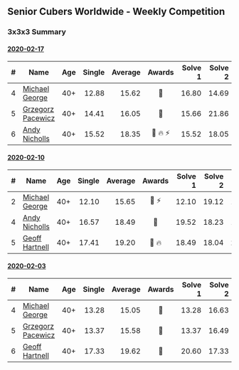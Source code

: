## Senior Cubers Worldwide - Weekly Competition
### 3x3x3 Summary

#### [2020-02-17](2020-02-17.md)
| # | Name | Age | Single | Average | Awards | Solve 1 | Solve 2 | Solve 3 | Solve 4 | Solve 5 | Video |
| :--: | -- | :--: | --: | --: | :--: | --: | --: | --: | --: | --: | :-- |
| 4 | [Michael George](../persons/Michael_George.md) | 40+ | 12.88 | 15.62 | 🥇 | 16.80 | 14.69 | 19.66 | 12.88 | 15.38 | [Link](https://www.facebook.com/events/616423959107229/permalink/618432695573022/) |
| 5 | [Grzegorz Pacewicz](../persons/Grzegorz_Pacewicz.md) | 40+ | 14.41 | 16.05 | 🥈 | 15.66 | 21.86 | 14.41 | 16.90 | 15.60 | |
| 6 | [Andy Nicholls](../persons/Andy_Nicholls.md) | 40+ | 15.52 | 18.35 | 🥉 🔥 ⚡ | 15.52 | 18.05 | 18.81 | 18.19 | 19.73 | [Link](https://www.facebook.com/events/616423959107229/permalink/617120695704222/) |
#### [2020-02-10](2020-02-10.md)
| # | Name | Age | Single | Average | Awards | Solve 1 | Solve 2 | Solve 3 | Solve 4 | Solve 5 | Video |
| :--: | -- | :--: | --: | --: | :--: | --: | --: | --: | --: | --: | :-- |
| 2 | [Michael George](../persons/Michael_George.md) | 40+ | 12.10 | 15.65 | 🥇 ⚡ | 12.10 | 19.12 | 16.70 | 14.50 | 15.74 | [Link](https://www.facebook.com/michael.george.545/videos/10212925298047536/) |
| 4 | [Andy Nicholls](../persons/Andy_Nicholls.md) | 40+ | 16.57 | 18.49 | 🥈 | 19.52 | 18.23 | 17.72 | 16.57 | 24.60 | [Link](https://www.facebook.com/groups/1604105099735401/permalink/2134828513329721/) |
| 5 | [Geoff Hartnell](../persons/Geoff_Hartnell.md) | 40+ | 17.41 | 19.20 | 🥉 🔥 | 18.49 | 18.04 | 21.42 | 21.07 | 17.41 | [Link](https://www.facebook.com/groups/1604105099735401/permalink/2139250239554215/) |
#### [2020-02-03](2020-02-03.md)
| # | Name | Age | Single | Average | Awards | Solve 1 | Solve 2 | Solve 3 | Video |
| :--: | -- | :--: | --: | --: | :--: | --: | --: | --: | :-- |
| 4 | [Michael George](../persons/Michael_George.md) | 40+ | 13.28 | 15.05 | 🥇 | 13.28 | 16.63 | 15.24 | [Link](https://www.facebook.com/michael.george.545/videos/10212902094667466/) |
| 5 | [Grzegorz Pacewicz](../persons/Grzegorz_Pacewicz.md) | 40+ | 13.37 | 15.58 | 🥈 | 13.37 | 16.49 | 16.88 | [Link](https://www.facebook.com/grzegorz.pacewicz/videos/2843577535688602/) |
| 6 | [Geoff Hartnell](../persons/Geoff_Hartnell.md) | 40+ | 17.33 | 19.62 | 🥉 | 20.60 | 17.33 | 20.95 | [Link](https://www.facebook.com/geoff.hartnell.9/videos/10158249932051694/) |

